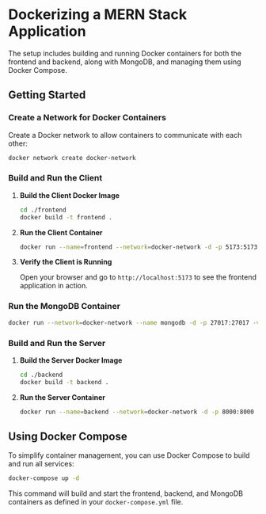 # Dockerizing a MERN Stack Application

The setup includes building and running Docker containers for both the frontend and backend, along with MongoDB, and managing them using Docker Compose.

## Getting Started

### Create a Network for Docker Containers

Create a Docker network to allow containers to communicate with each other:

```sh
docker network create docker-network
```

### Build and Run the Client

1. **Build the Client Docker Image**

   ```sh
   cd ./frontend
   docker build -t frontend .
   ```

2. **Run the Client Container**

   ```sh
   docker run --name=frontend --network=docker-network -d -p 5173:5173 frontend
   ```

3. **Verify the Client is Running**

   Open your browser and go to `http://localhost:5173` to see the frontend application in action.

### Run the MongoDB Container

```sh
docker run --network=docker-network --name mongodb -d -p 27017:27017 -v ~/opt/data:/data/mydb mongo:latest
```

### Build and Run the Server

1. **Build the Server Docker Image**

   ```sh
   cd ./backend
   docker build -t backend .
   ```

2. **Run the Server Container**

   ```sh
   docker run --name=backend --network=docker-network -d -p 8000:8000 backend
   ```

## Using Docker Compose

To simplify container management, you can use Docker Compose to build and run all services:

```sh
docker-compose up -d
```

This command will build and start the frontend, backend, and MongoDB containers as defined in your `docker-compose.yml` file.